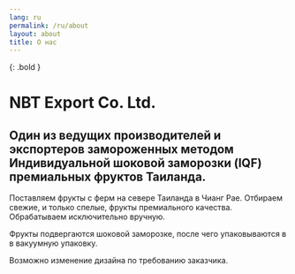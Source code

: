 ```yaml
---
lang: ru
permalink: /ru/about
layout: about
title: О нас
---
```


{: .bold }
# NBT Export Co. Ltd.

## Один из ведущих производителей и экспортеров замороженных методом Индивидуальной шоковой заморозки (IQF) премиальных фруктов Таиланда.

Поставляем фрукты с ферм на севере Таиланда в Чианг Рае. Отбираем свежие, и
только спелые, фрукты премиального качества. Обрабатываем исключительно
вручную.

Фрукты подвергаются шоковой заморозке, после чего упаковываются в
в вакуумную упаковку.

Возможно изменение дизайна по требованию заказчика.

